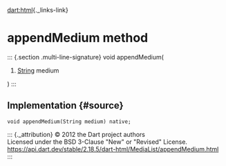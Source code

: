 [dart:html](../../dart-html/dart-html-library){._links-link}

appendMedium method
===================

::: {.section .multi-line-signature}
void appendMedium(

1.  [String](../../dart-core/string-class) medium

)
:::

Implementation {#source}
--------------

``` {.language-dart data-language="dart"}
void appendMedium(String medium) native;
```

::: {._attribution}
© 2012 the Dart project authors\
Licensed under the BSD 3-Clause \"New\" or \"Revised\" License.\
<https://api.dart.dev/stable/2.18.5/dart-html/MediaList/appendMedium.html>
:::
